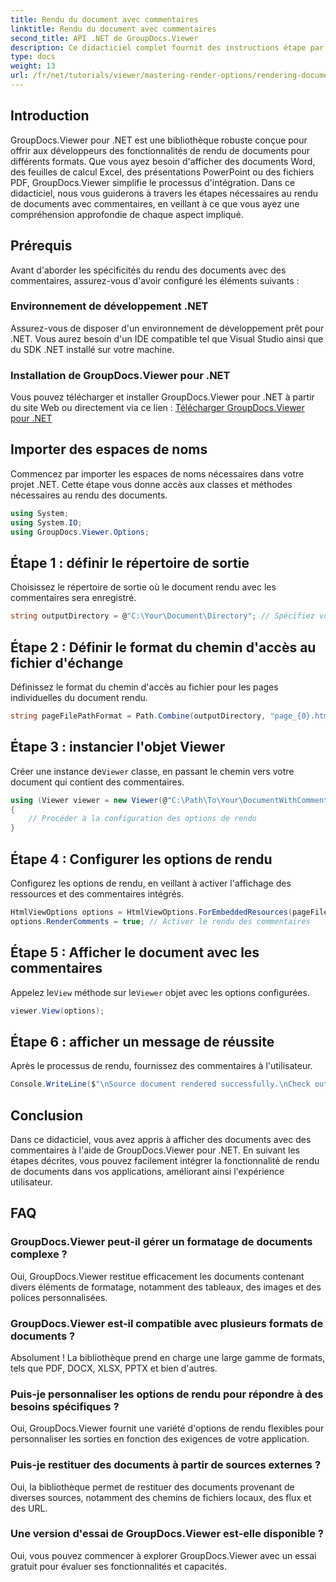 ```yaml
---
title: Rendu du document avec commentaires
linktitle: Rendu du document avec commentaires
second_title: API .NET de GroupDocs.Viewer
description: Ce didacticiel complet fournit des instructions étape par étape sur le rendu de documents avec des commentaires dans les applications .NET à l'aide de la bibliothèque GroupDocs.Viewer.
type: docs
weight: 13
url: /fr/net/tutorials/viewer/mastering-render-options/rendering-document-comments/
---
```

## Introduction

GroupDocs.Viewer pour .NET est une bibliothèque robuste conçue pour offrir aux développeurs des fonctionnalités de rendu de documents pour différents formats. Que vous ayez besoin d'afficher des documents Word, des feuilles de calcul Excel, des présentations PowerPoint ou des fichiers PDF, GroupDocs.Viewer simplifie le processus d'intégration. Dans ce didacticiel, nous vous guiderons à travers les étapes nécessaires au rendu de documents avec commentaires, en veillant à ce que vous ayez une compréhension approfondie de chaque aspect impliqué.

## Prérequis
Avant d'aborder les spécificités du rendu des documents avec des commentaires, assurez-vous d'avoir configuré les éléments suivants :

### Environnement de développement .NET
Assurez-vous de disposer d'un environnement de développement prêt pour .NET. Vous aurez besoin d'un IDE compatible tel que Visual Studio ainsi que du SDK .NET installé sur votre machine.

### Installation de GroupDocs.Viewer pour .NET
Vous pouvez télécharger et installer GroupDocs.Viewer pour .NET à partir du site Web ou directement via ce lien :
[Télécharger GroupDocs.Viewer pour .NET](https://releases.groupdocs.com/viewer/net/)

## Importer des espaces de noms
Commencez par importer les espaces de noms nécessaires dans votre projet .NET. Cette étape vous donne accès aux classes et méthodes nécessaires au rendu des documents.

```csharp
using System;
using System.IO;
using GroupDocs.Viewer.Options;
```

## Étape 1 : définir le répertoire de sortie
Choisissez le répertoire de sortie où le document rendu avec les commentaires sera enregistré.

```csharp
string outputDirectory = @"C:\Your\Document\Directory"; // Spécifiez votre chemin de répertoire
```

## Étape 2 : Définir le format du chemin d'accès au fichier d'échange
Définissez le format du chemin d'accès au fichier pour les pages individuelles du document rendu.

```csharp
string pageFilePathFormat = Path.Combine(outputDirectory, "page_{0}.html");
```

## Étape 3 : instancier l'objet Viewer
 Créer une instance de`Viewer` classe, en passant le chemin vers votre document qui contient des commentaires.

```csharp
using (Viewer viewer = new Viewer(@"C:\Path\To\Your\DocumentWithComments.docx"))
{
    // Procéder à la configuration des options de rendu
}
```

## Étape 4 : Configurer les options de rendu
Configurez les options de rendu, en veillant à activer l'affichage des ressources et des commentaires intégrés.

```csharp
HtmlViewOptions options = HtmlViewOptions.ForEmbeddedResources(pageFilePathFormat);
options.RenderComments = true; // Activer le rendu des commentaires
```

## Étape 5 : Afficher le document avec les commentaires
 Appelez le`View` méthode sur le`Viewer` objet avec les options configurées.

```csharp
viewer.View(options);
```

## Étape 6 : afficher un message de réussite
Après le processus de rendu, fournissez des commentaires à l'utilisateur.

```csharp
Console.WriteLine($"\nSource document rendered successfully.\nCheck output in {outputDirectory}.");
```

## Conclusion
Dans ce didacticiel, vous avez appris à afficher des documents avec des commentaires à l'aide de GroupDocs.Viewer pour .NET. En suivant les étapes décrites, vous pouvez facilement intégrer la fonctionnalité de rendu de documents dans vos applications, améliorant ainsi l'expérience utilisateur.

## FAQ

### GroupDocs.Viewer peut-il gérer un formatage de documents complexe ?
Oui, GroupDocs.Viewer restitue efficacement les documents contenant divers éléments de formatage, notamment des tableaux, des images et des polices personnalisées.

### GroupDocs.Viewer est-il compatible avec plusieurs formats de documents ?
Absolument ! La bibliothèque prend en charge une large gamme de formats, tels que PDF, DOCX, XLSX, PPTX et bien d'autres.

### Puis-je personnaliser les options de rendu pour répondre à des besoins spécifiques ?
Oui, GroupDocs.Viewer fournit une variété d'options de rendu flexibles pour personnaliser les sorties en fonction des exigences de votre application.

### Puis-je restituer des documents à partir de sources externes ?
Oui, la bibliothèque permet de restituer des documents provenant de diverses sources, notamment des chemins de fichiers locaux, des flux et des URL.

### Une version d'essai de GroupDocs.Viewer est-elle disponible ?
Oui, vous pouvez commencer à explorer GroupDocs.Viewer avec un essai gratuit pour évaluer ses fonctionnalités et capacités.